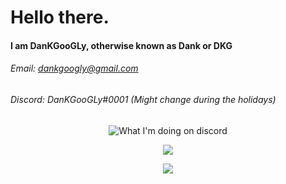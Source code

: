 # Hello there.
#### I am DanKGooGLy, otherwise known as Dank or DKG
###### Email: [dankgoogly@gmail.com](mailto:dankgoogly@gmail.com)
###### Discord: DanKGooGLy#0001 (Might change during the holidays)

<p align="center">
  <img align="center" src="https://gt.bigdumb.gq/api/badge/348918040248713217?color1=151515&textcolor=9f9f9f&font=Arial&gradient=false&borderradius=15&bordercolor=ffffff&borderwidth=3" alt="What I'm doing on discord">
<p align="center">
  <img align="center" src="https://github-readme-stats.vercel.app/api?username=DanKGooGLy&show_icons=true&theme=dark">
<p align="center">
  <img align="center" src="https://komarev.com/ghpvc/?username=DanKGooGLy"
<p/>
